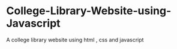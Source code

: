 # College-Library-Website-using-Javascript
A college library website using html , css and javascript
